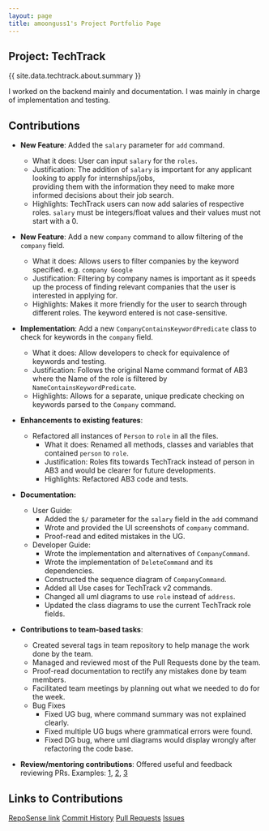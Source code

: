 ```yaml
---
layout: page
title: amoonguss1's Project Portfolio Page
---
```


## Project: TechTrack

{{ site.data.techtrack.about.summary }}

I worked on the backend mainly and documentation. I was mainly in charge of implementation and testing.

## Contributions
* **New Feature**: Added the `salary` parameter for `add` command.
  * What it does: User can input `salary` for the `roles`.
  * Justification: The addition of `salary` is important for any applicant looking to apply for internships/jobs,    
    providing them with the information they need to make more informed
    decisions about their job search.
  * Highlights: TechTrack users can now add salaries of respective roles. `salary` must be
    integers/float values and their values must not start with a 0.


* **New Feature**: Add a new `company` command to allow filtering of the `company` field.
  * What it does: Allows users to filter companies by the keyword specified. e.g. `company Google`
  * Justification: Filtering by company names is important as it speeds up the process of
    finding relevant companies that the user is interested in applying for.
  * Highlights: Makes it more friendly for the user to search through different roles.
    The keyword entered is not case-sensitive.


* **Implementation**: Add a new `CompanyContainsKeywordPredicate` class to check for keywords in the `company` field.
  * What it does: Allow developers to check for equivalence of keywords and testing.
  * Justification: Follows the original Name command format of AB3 where the Name of the role is filtered
    by `NameContainsKeywordPredicate`. 
  * Highlights: Allows for a separate, unique predicate checking on keywords parsed to the `Company` command.


* **Enhancements to existing features**: 
  * Refactored all instances of `Person` to `role` in all the files.
    * What it does: Renamed all methods, classes and variables that contained `person`
      to `role`.
    * Justification: Roles fits towards TechTrack instead of person in AB3 and would be clearer for future developments.
    * Highlights: Refactored AB3 code and tests.

* **Documentation:**
  * User Guide:
    * Added the `$/` parameter for the `salary` field in the `add` command
    * Wrote and provided the UI screenshots of `company` command.
    * Proof-read and edited mistakes in the UG.
  * Developer Guide:
    * Wrote the implementation and alternatives of `CompanyCommand`.
    * Wrote the implementation of `DeleteCommand` and its dependencies.
    * Constructed the sequence diagram of `CompanyCommand`.
    * Added all Use cases for TechTrack v2 commands.
    * Changed all uml diagrams to use `role` instead of `address`.
    * Updated the class diagrams to use the current TechTrack role fields.

* **Contributions to team-based tasks**:
  * Created several tags in team repository to help manage the work done by the team.
  * Managed and reviewed most of the Pull Requests done by the team.
  * Proof-read documentation to rectify any mistakes done by team members.
  * Facilitated team meetings by planning out what we needed to do for the week.
  * Bug Fixes
    * Fixed UG bug, where command summary was not explained clearly.
    * Fixed multiple UG bugs where grammatical errors were found.
    * Fixed DG bug, where uml diagrams would display wrongly after refactoring the code base.

* **Review/mentoring contributions**:
  Offered useful and feedback reviewing PRs. Examples: [1](https://github.com/AY2223S2-CS2103-W16-2/tp/pull/292/), [2](https://github.com/AY2223S2-CS2103-W16-2/tp/pull/254/), [3](https://github.com/AY2223S2-CS2103-W16-2/tp/pull/254/)

## Links to Contributions

[RepoSense link](https://nus-cs2103-ay2223s2.github.io/tp-dashboard/?search=amoonguss1&breakdown=true)
[Commit History](https://github.com/AY2223S2-CS2103-W16-2/tp/commits?author=amoonguss1)
[Pull Requests](https://github.com/AY2223S2-CS2103-W16-2/tp/pulls?q=is%3Apr+author%3Aamoonguss1)
[Issues](https://github.com/AY2223S2-CS2103-W16-2/tp/issues?q=is%3Aissue+assignee%3Aamoonguss1)
